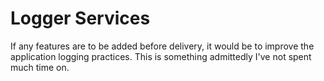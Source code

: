 # Logger Services

If any features are to be added before delivery, it would be to improve the application logging practices.
This is something admittedly I've not spent much time on.

